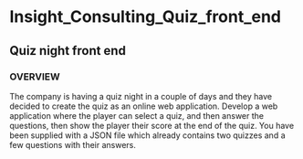 # Insight_Consulting_Quiz_front_end
## Quiz night front end

### OVERVIEW
The company is having a quiz night in a couple of days and they have decided to create the quiz
as an online web application.
Develop a web application where the player can select a quiz, and then answer the questions,
then show the player their score at the end of the quiz.
You have been supplied with a JSON file which already contains two quizzes and a few
questions with their answers.
